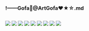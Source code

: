 ### !——Gofa🔞@ArtGofa❤★☆.md
![]()

![](https://pbs.twimg.com/media/EB8OmX3XUAEjfOx?format=jpg&name=4096x4096)
![](https://pbs.twimg.com/media/ECZsSSQWwAAQrsP?format=jpg&name=4096x4096)
![](https://pbs.twimg.com/media/EBroXU2WkAA9_t9?format=jpg&name=4096x4096)
![](https://pbs.twimg.com/media/EA0mabaXoAAD265?format=jpg&name=4096x4096)
![](https://pbs.twimg.com/media/EAen6BbXoAATnO4?format=jpg&name=4096x4096)
![](https://pbs.twimg.com/media/EAMxohbVUAAsjdk?format=jpg&name=4096x4096)
![](https://pbs.twimg.com/media/EAB0h0PXUAAmj_N?format=jpg&name=4096x4096)
![](https://pbs.twimg.com/media/D-V0F99WwAAL4R5?format=jpg&name=4096x4096)
![](https://pbs.twimg.com/media/D-V0F99WwAIlolO?format=jpg&name=4096x4096)
